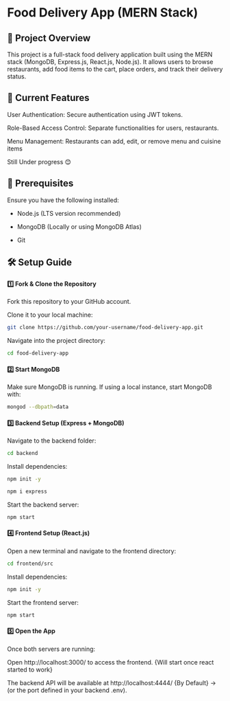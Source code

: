# Food Delivery App (MERN Stack)

## 🚀 Project Overview

This project is a full-stack food delivery application built using the MERN stack (MongoDB, Express.js, React.js, Node.js). It allows users to browse restaurants, add food items to the cart, place orders, and track their delivery status.

## 🔑 Current Features

User Authentication: Secure authentication using JWT tokens.

Role-Based Access Control: Separate functionalities for users, restaurants.

Menu Management: Restaurants can add, edit, or remove menu and cuisine items

Still Under progress 😊

## 📌 Prerequisites

Ensure you have the following installed:

-   Node.js (LTS version recommended)

-   MongoDB (Locally or using MongoDB Atlas)

-   Git

## 🛠️ Setup Guide

#### 1️⃣ Fork & Clone the Repository

Fork this repository to your GitHub account.

Clone it to your local machine:

```bash
git clone https://github.com/your-username/food-delivery-app.git
```

Navigate into the project directory:

```bash
cd food-delivery-app
```

#### 2️⃣ Start MongoDB

Make sure MongoDB is running. If using a local instance, start MongoDB with:

```bash
mongod --dbpath=data
```

#### 3️⃣ Backend Setup (Express + MongoDB)

Navigate to the backend folder:

```bash
cd backend
```

Install dependencies:

```bash
npm init -y
```

```bash
npm i express
```

Start the backend server:

```bash
npm start
```

#### 4️⃣ Frontend Setup (React.js)

Open a new terminal and navigate to the frontend directory:

```bash
cd frontend/src
```

Install dependencies:

```bash
npm init -y
```

Start the frontend server:

```bash
npm start
```

#### 5️⃣ Open the App

Once both servers are running:

Open http://localhost:3000/ to access the frontend. {Will start once react started to work}

The backend API will be available at http://localhost:4444/ {By Default} -> (or the port defined in your backend .env).
